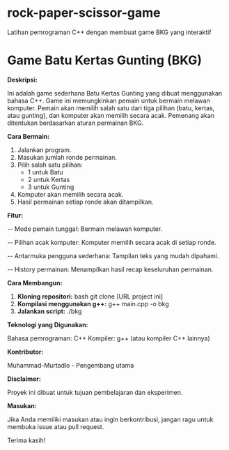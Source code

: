 # rock-paper-scissor-game
Latihan pemrograman C++ dengan membuat game BKG yang interaktif

# Game Batu Kertas Gunting (BKG)

**Deskripsi:**

Ini adalah game sederhana Batu Kertas Gunting yang dibuat menggunakan bahasa C++. Game ini memungkinkan pemain untuk bermain melawan komputer. Pemain akan memilih salah satu dari tiga pilihan (batu, kertas, atau gunting), dan komputer akan memilih secara acak. Pemenang akan ditentukan berdasarkan aturan permainan BKG.

**Cara Bermain:**

1. Jalankan program.
2. Masukan jumlah ronde permainan.
3. Pilih salah satu pilihan:
   * 1 untuk Batu
   * 2 untuk Kertas
   * 3 untuk Gunting
4. Komputer akan memilih secara acak.
5. Hasil permainan setiap ronde akan ditampilkan.

**Fitur:**

  -- Mode pemain tunggal: Bermain melawan komputer.
  
  -- Pilihan acak komputer: Komputer memilih secara acak di setiap ronde.
  
  -- Antarmuka pengguna sederhana: Tampilan teks yang mudah dipahami.

  -- History permainan: Menampilkan hasil recap keseluruhan permainan.

**Cara Membangun:**

1. **Kloning repositori:**
   bash
   git clone [URL project ini]
2. **Kompilasi menggunakan g++:**
   g++ main.cpp -o bkg
3. **Jalankan script:**
   ./bkg

**Teknologi yang Digunakan:**

Bahasa pemrograman: C++
Kompiler: g++ (atau kompiler C++ lainnya)

**Kontributor:**

Muhammad-Murtadlo - Pengembang utama

**Disclaimer:**

Proyek ini dibuat untuk tujuan pembelajaran dan eksperimen.

**Masukan:**

Jika Anda memiliki masukan atau ingin berkontribusi, jangan ragu untuk membuka issue atau pull request.

Terima kasih!

